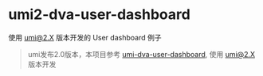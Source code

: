 # umi2-dva-user-dashboard
使用 umi@2.X 版本开发的 User dashboard 例子

> umi发布2.0版本，本项目参考 [umi-dva-user-dashboard](https://github.com/umijs/umi-dva-user-dashboard), 使用 umi@2.X 版本开发
